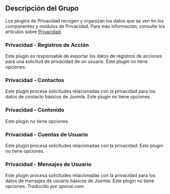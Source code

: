 <!-- Filename: Chunk4x:Extensions_Plugin_Manager_Edit_Privacy_Group  / Display title: Groupe de Confidentialité -->

## Descripción del Grupo

Los plugins de Privacidad recogen y organizan los datos que se ven en los componentes y módulos de Privacidad. Para más información, consulte los artículos sobre [Privacidad](jdocmanual?article=user/privacy/privacy-outline).

### Privacidad - Registros de Acción

Este plugin es responsable de exportar los datos de registros de acciones para una solicitud de privacidad de un usuario. Este plugin no tiene opciones.

### Privacidad - Contactos

Este plugin procesa solicitudes relacionadas con la privacidad para los datos de contacto básicos de Joomla. Este plugin no tiene opciones.

### Privacidad - Contenido

Este plugin no tiene opciones.

### Privacidad - Cuentas de Usuario

Este plugin procesa solicitudes relacionadas con la privacidad. Este plugin no tiene opciones.

### Privacidad - Mensajes de Usuario

Este plugin procesa solicitudes relacionadas con la privacidad para los datos de mensajes de usuario básicos de Joomla. Este plugin no tiene opciones.
*Traducido por openai.com*

